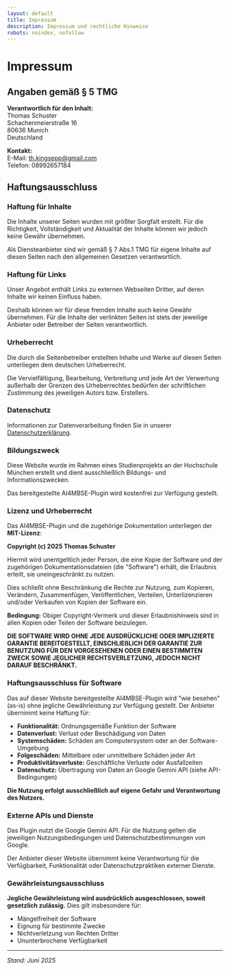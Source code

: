 ```yaml
---
layout: default
title: Impressum
description: Impressum und rechtliche Hinweise
robots: noindex, nofollow
---
```


# Impressum

## Angaben gemäß § 5 TMG

**Verantwortlich für den Inhalt:**  
Thomas Schuster  
Schachenmeierstraße 16  
80636 Munich  
Deutschland

**Kontakt:**  
E-Mail: th.kingsepp@gmail.com  
Telefon: 08992657184

## Haftungsausschluss

### Haftung für Inhalte

Die Inhalte unserer Seiten wurden mit größter Sorgfalt erstellt. Für die Richtigkeit, Vollständigkeit und Aktualität der Inhalte können wir jedoch keine Gewähr übernehmen. 

Als Diensteanbieter sind wir gemäß § 7 Abs.1 TMG für eigene Inhalte auf diesen Seiten nach den allgemeinen Gesetzen verantwortlich.

### Haftung für Links

Unser Angebot enthält Links zu externen Webseiten Dritter, auf deren Inhalte wir keinen Einfluss haben. 

Deshalb können wir für diese fremden Inhalte auch keine Gewähr übernehmen. Für die Inhalte der verlinkten Seiten ist stets der jeweilige Anbieter oder Betreiber der Seiten verantwortlich.

### Urheberrecht

Die durch die Seitenbetreiber erstellten Inhalte und Werke auf diesen Seiten unterliegen dem deutschen Urheberrecht. 

Die Vervielfältigung, Bearbeitung, Verbreitung und jede Art der Verwertung außerhalb der Grenzen des Urheberrechtes bedürfen der schriftlichen Zustimmung des jeweiligen Autors bzw. Erstellers.

### Datenschutz

Informationen zur Datenverarbeitung finden Sie in unserer [Datenschutzerklärung](/datenschutz).

### Bildungszweck

Diese Website wurde im Rahmen eines Studienprojekts an der Hochschule München erstellt und dient ausschließlich Bildungs- und Informationszwecken. 

Das bereitgestellte AI4MBSE-Plugin wird kostenfrei zur Verfügung gestellt.

### Lizenz und Urheberrecht
Das AI4MBSE-Plugin und die zugehörige Dokumentation unterliegen der **MIT-Lizenz**:

**Copyright (c) 2025 Thomas Schuster**

Hiermit wird unentgeltlich jeder Person, die eine Kopie der Software und der zugehörigen Dokumentationsdateien (die "Software") erhält, die Erlaubnis erteilt, sie uneingeschränkt zu nutzen. 

Dies schließt ohne Beschränkung die Rechte zur Nutzung, zum Kopieren, Verändern, Zusammenfügen, Veröffentlichen, Verteilen, Unterlizenzieren und/oder Verkaufen von Kopien der Software ein.

**Bedingung:** Obiger Copyright-Vermerk und dieser Erlaubnishinweis sind in allen Kopien oder Teilen der Software beizulegen.

**DIE SOFTWARE WIRD OHNE JEDE AUSDRÜCKLICHE ODER IMPLIZIERTE GARANTIE BEREITGESTELLT, EINSCHLIEßLICH DER GARANTIE ZUR BENUTZUNG FÜR DEN VORGESEHENEN ODER EINEN BESTIMMTEN ZWECK SOWIE JEGLICHER RECHTSVERLETZUNG, JEDOCH NICHT DARAUF BESCHRÄNKT.**

### Haftungsausschluss für Software

Das auf dieser Website bereitgestellte AI4MBSE-Plugin wird "wie besehen" (as-is) ohne jegliche Gewährleistung zur Verfügung gestellt. Der Anbieter übernimmt keine Haftung für:

- **Funktionalität:** Ordnungsgemäße Funktion der Software
- **Datenverlust:** Verlust oder Beschädigung von Daten
- **Systemschäden:** Schäden am Computersystem oder an der Software-Umgebung
- **Folgeschäden:** Mittelbare oder unmittelbare Schäden jeder Art
- **Produktivitätsverluste:** Geschäftliche Verluste oder Ausfallzeiten
- **Datenschutz:** Übertragung von Daten an Google Gemini API (siehe API-Bedingungen)

**Die Nutzung erfolgt ausschließlich auf eigene Gefahr und Verantwortung des Nutzers.**

### Externe APIs und Dienste

Das Plugin nutzt die Google Gemini API. Für die Nutzung gelten die jeweiligen Nutzungsbedingungen und Datenschutzbestimmungen von Google. 

Der Anbieter dieser Website übernimmt keine Verantwortung für die Verfügbarkeit, Funktionalität oder Datenschutzpraktiken externer Dienste.

### Gewährleistungsausschluss

**Jegliche Gewährleistung wird ausdrücklich ausgeschlossen, soweit gesetzlich zulässig.** Dies gilt insbesondere für:
- Mängelfreiheit der Software
- Eignung für bestimmte Zwecke  
- Nichtverletzung von Rechten Dritter
- Ununterbrochene Verfügbarkeit

---

*Stand: Juni 2025*